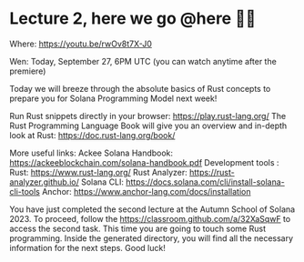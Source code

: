 # Lecture 2, here we go  @here  🫶🏻 

Where: https://youtu.be/rwOv8t7X-J0

Wen: Today, September 27, 6PM UTC  (you can watch anytime after the premiere)

Today we will breeze through the absolute basics of Rust concepts to prepare you for Solana Programming Model next week!


Run Rust snippets directly in your browser:
https://play.rust-lang.org/
The Rust Programming Language Book will give you an overview and in-depth look at Rust:
https://doc.rust-lang.org/book/

More useful links: 
Ackee Solana Handbook:
https://ackeeblockchain.com/solana-handbook.pdf
Development tools :
Rust: https://www.rust-lang.org/
Rust Analyzer: https://rust-analyzer.github.io/
Solana CLI: https://docs.solana.com/cli/install-solana-cli-tools
Anchor: https://www.anchor-lang.com/docs/installation 


You have just completed the second lecture at the Autumn School of Solana 2023. To proceed, follow the https://classroom.github.com/a/32XaSqwF to access the second task. This time you are going to touch some Rust programming. Inside the generated directory, you will find all the necessary information for the next steps. Good luck!

